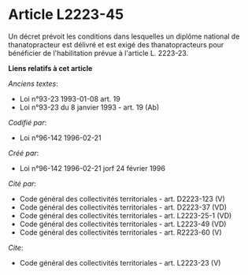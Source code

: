# Article L2223-45

Un décret prévoit les conditions dans lesquelles un diplôme national de thanatopracteur est délivré et est exigé des
thanatopracteurs pour bénéficier de l'habilitation prévue à l'article L. 2223-23.

**Liens relatifs à cet article**

_Anciens textes_:

  - Loi n°93-23 1993-01-08 art. 19
  - Loi n°93-23 du 8 janvier 1993 - art. 19 (Ab)

_Codifié par_:

  - Loi n°96-142 1996-02-21

_Créé par_:

  - Loi n°96-142 1996-02-21 jorf 24 février 1996

_Cité par_:

  - Code général des collectivités territoriales - art. D2223-123 (V)
  - Code général des collectivités territoriales - art. D2223-37 (VD)
  - Code général des collectivités territoriales - art. L2223-25-1 (VD)
  - Code général des collectivités territoriales - art. L2223-49 (VD)
  - Code général des collectivités territoriales - art. R2223-60 (V)

_Cite_:

  - Code général des collectivités territoriales - art. L2223-23 (V)
